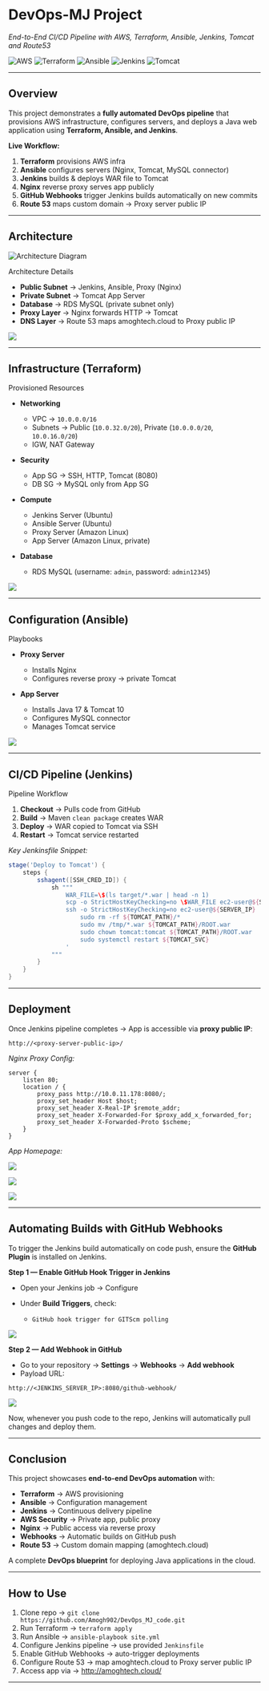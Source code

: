#  DevOps-MJ Project

*End-to-End CI/CD Pipeline with AWS, Terraform, Ansible, Jenkins, Tomcat and Route53*

![AWS](https://img.shields.io/badge/AWS-Cloud-orange?logo=amazonaws)
![Terraform](https://img.shields.io/badge/Terraform-IaC-purple?logo=terraform)
![Ansible](https://img.shields.io/badge/Ansible-Automation-red?logo=ansible)
![Jenkins](https://img.shields.io/badge/Jenkins-CI%2FCD-blue?logo=jenkins)
![Tomcat](https://img.shields.io/badge/Tomcat-App%20Server-yellow?logo=apachetomcat)


---

## Overview

This project demonstrates a **fully automated DevOps pipeline** that provisions AWS infrastructure, configures servers, and deploys a Java web application using **Terraform, Ansible, and Jenkins**.

**Live Workflow:**

1. **Terraform** provisions AWS infra
2. **Ansible** configures servers (Nginx, Tomcat, MySQL connector)
3. **Jenkins** builds & deploys WAR file to Tomcat
4. **Nginx** reverse proxy serves app publicly
5. **GitHub Webhooks** trigger Jenkins builds automatically on new commits
6. **Route 53** maps custom domain → Proxy server public IP

---

## Architecture

![Architecture Diagram](images/architecture.png)

 Architecture Details

* **Public Subnet** → Jenkins, Ansible, Proxy (Nginx)
* **Private Subnet** → Tomcat App Server
* **Database** → RDS MySQL (private subnet only)
* **Proxy Layer** → Nginx forwards HTTP → Tomcat
* **DNS Layer** → Route 53 maps amoghtech.cloud to Proxy public IP

![](/DevOps_MJ_img/VPC-detail-resources.png)


---

## Infrastructure (Terraform)

Provisioned Resources

* **Networking**

  * VPC → `10.0.0.0/16`
  * Subnets → Public (`10.0.32.0/20`), Private (`10.0.0.0/20`, `10.0.16.0/20`)
  * IGW, NAT Gateway

* **Security**

  * App SG → SSH, HTTP, Tomcat (8080)
  * DB SG → MySQL only from App SG

* **Compute**

  * Jenkins Server (Ubuntu)
  * Ansible Server (Ubuntu)
  * Proxy Server (Amazon Linux)
  * App Server (Amazon Linux, private)

* **Database**

  * RDS MySQL (username: `admin`, password: `admin12345`)


![](/DevOps_MJ_img/Terraform-output.png)



---

## Configuration (Ansible)

Playbooks

* **Proxy Server**

  * Installs Nginx
  * Configures reverse proxy → private Tomcat

* **App Server**

  * Installs Java 17 & Tomcat 10
  * Configures MySQL connector
  * Manages Tomcat service


![](/DevOps_MJ_img/Ansible-output.png)


---

## CI/CD Pipeline (Jenkins)


Pipeline Workflow

1. **Checkout** → Pulls code from GitHub
2. **Build** → Maven `clean package` creates WAR
3. **Deploy** → WAR copied to Tomcat via SSH
4. **Restart** → Tomcat service restarted

*Key Jenkinsfile Snippet:*

```groovy
stage('Deploy to Tomcat') {
    steps {
        sshagent([SSH_CRED_ID]) {
            sh """
                WAR_FILE=\$(ls target/*.war | head -n 1)
                scp -o StrictHostKeyChecking=no \$WAR_FILE ec2-user@${SERVER_IP}:/tmp/
                ssh -o StrictHostKeyChecking=no ec2-user@${SERVER_IP} '
                    sudo rm -rf ${TOMCAT_PATH}/*
                    sudo mv /tmp/*.war ${TOMCAT_PATH}/ROOT.war
                    sudo chown tomcat:tomcat ${TOMCAT_PATH}/ROOT.war
                    sudo systemctl restart ${TOMCAT_SVC}
                '
            """
        }
    }
}
```



---

## Deployment

Once Jenkins pipeline completes → App is accessible via **proxy public IP**:

 `http://<proxy-server-public-ip>/`

*Nginx Proxy Config:*

```nginx
server {
    listen 80;
    location / {
        proxy_pass http://10.0.11.178:8080/;
        proxy_set_header Host $host;
        proxy_set_header X-Real-IP $remote_addr;
        proxy_set_header X-Forwarded-For $proxy_add_x_forwarded_for;
        proxy_set_header X-Forwarded-Proto $scheme;
    }
}
```

*App Homepage:*

![](/DevOps_MJ_img/domain_name1.png)

![](/DevOps_MJ_img/domain_name2.png)

![](/DevOps_MJ_img/new-db-output3.png)

---

## Automating Builds with GitHub Webhooks

To trigger the Jenkins build automatically on code push, ensure the **GitHub Plugin** is installed on Jenkins.

**Step 1 — Enable GitHub Hook Trigger in Jenkins**

* Open your Jenkins job → Configure
* Under **Build Triggers**, check:

  * `GitHub hook trigger for GITScm polling`

![](/DevOps_MJ_img/webhook-2.png)


**Step 2 — Add Webhook in GitHub**

* Go to your repository → **Settings** → **Webhooks** → **Add webhook**
* Payload URL:

```
http://<JENKINS_SERVER_IP>:8080/github-webhook/
```

![](/DevOps_MJ_img/webhook-1.png)

Now, whenever you push code to the repo, Jenkins will automatically pull changes and deploy them.

---

##  Conclusion

This project showcases **end-to-end DevOps automation** with:

*  **Terraform** → AWS provisioning
*  **Ansible** → Configuration management
*  **Jenkins** → Continuous delivery pipeline
*  **AWS Security** → Private app, public proxy
*  **Nginx** → Public access via reverse proxy
*  **Webhooks** → Automatic builds on GitHub push
* **Route 53** → Custom domain mapping (amoghtech.cloud)

A complete **DevOps blueprint** for deploying Java applications in the cloud.

---

##  How to Use

1. Clone repo → `git clone https://github.com/Amogh902/DevOps_MJ_code.git`
2. Run Terraform → `terraform apply`
3. Run Ansible → `ansible-playbook site.yml`
4. Configure Jenkins pipeline → use provided `Jenkinsfile`
5. Enable GitHub Webhooks → auto-trigger deployments
6. Configure Route 53 → map amoghtech.cloud to Proxy server public IP
7. Access app via → http://amoghtech.cloud/

---

